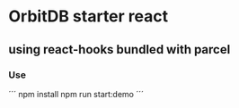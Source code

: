 # OrbitDB starter react 
## using react-hooks bundled with parcel 

### Use
´´´
npm install
npm run start:demo
´´´
